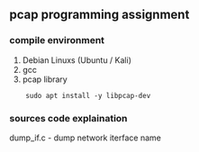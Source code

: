## pcap programming assignment


### compile environment

1. Debian Linuxs (Ubuntu / Kali)
2. gcc
3. pcap library
```
    sudo apt install -y libpcap-dev
```

### sources code explaination

dump_if.c - dump network iterface name
